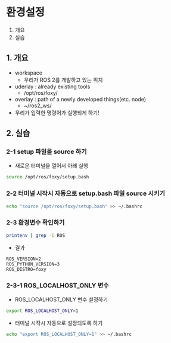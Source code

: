 # 환경설정
1. 개요
2. 실습

## 1. 개요
* workspace
  * 우리가 ROS 2를 개발하고 있는 위치
* uderlay : already existing tools
  * /opt/ros/foxy/
* overlay : path of a newly developed things(etc. node)
  * ~/ros2_ws/
* 우리가 입력한 명령어가 실행되게 하기!

## 2. 실습
### 2-1 setup 파일을 source 하기
* 새로운 터미널을 열어서 아래 실행
```bash
source /opt/ros/foxy/setup.bash
```

### 2-2 터미널 시작시 자동으로 setup.bash 파일 source 시키기
```bash
echo "source /opt/ros/foxy/setup.bash" >> ~/.bashrc
```

### 2-3 환경변수 확인하기
```bash
printenv | grep -i ROS
```

* 결과
```
ROS_VERSION=2
ROS_PYTHON_VERSION=3
ROS_DISTRO=foxy
```

### 2-3-1 ROS_LOCALHOST_ONLY 변수
* ROS_LOCALHOST_ONLY 변수 설정하기
```bash
export ROS_LOCALHOST_ONLY=1
```

* 터미널 시작시 자동으로 설정되도록 하기
```bash
echo "export ROS_LOCALHOST_ONLY=1" >> ~/.bashrc
```
